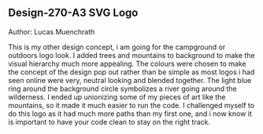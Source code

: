 ## Design-270-A3 SVG Logo
Author: Lucas Muenchrath

This is my other design concept, i am going for the campground or outdoors logo look. I added trees and mountains to background to make the visual hierarchy much more appealing. The colours were chosen to make the concept of the design pop out rather than be simple as most logos i had seen online were very, neutral looking and blended together. The light blue ring around the background circle symbolizes a river going around the wilderness. I ended up unionizing some of my pieces of art like the mountains, so it made it much easier to run the code. I challenged myself to do this logo as it had much more paths than my first one, and i now know it is important to have your code clean to stay on the right track.


